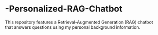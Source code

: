 # -Personalized-RAG-Chatbot
This repository features a Retrieval-Augmented Generation (RAG) chatbot that answers questions using my personal background information.
